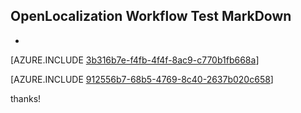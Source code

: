 ## OpenLocalization Workflow Test MarkDown
* 

[AZURE.INCLUDE [3b316b7e-f4fb-4f4f-8ac9-c770b1fb668a](calleeMd1.md)]



[AZURE.INCLUDE [912556b7-68b5-4769-8c40-2637b020c658](calleeMd2.md)]

 
thanks!